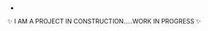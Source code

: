 - 
 ✨ I AM A PROJECT IN CONSTRUCTION.....WORK IN PROGRESS ✨
<!---
ubong-web/ubong-web is a ✨ special ✨ repository because its `README.md` (this file) appears on your GitHub profile.
You can click the Preview link to take a look at your changes.
--->
